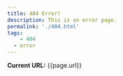 ```yaml
---
title: 404 Error!
description: This is an error page.
permalink: './404.html'
tags:
	- 404
  - error
---
```


<p><strong>Current URL:</strong> {{page.url}}</p>
